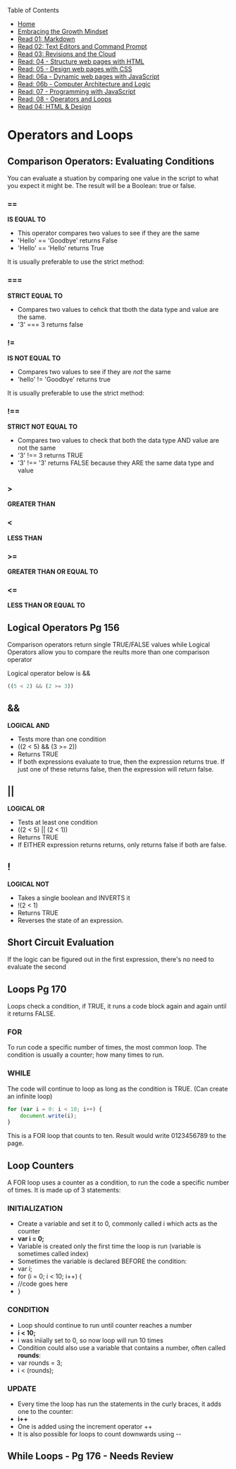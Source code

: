 Table of Contents
* [Home](https://nickmagruder.github.io/reading-notes/)
* [Embracing the Growth Mindset](growth_mindset.md)
* [Read 01: Markdown](markdown.md)
* [Read 02: Text Editors and Command Prompt](text_editors.md)
* [Read 03: Revisions and the Cloud](read_03.md)
* [Read: 04 - Structure web pages with HTML](read_04.md)
* [Read: 05 - Design web pages with CSS](read_05.md)
* [Read: 06a - Dynamic web pages with JavaScript](read_06a.md)
* [Read: 06b - Computer Architecture and Logic](read_06b.md)
* [Read: 07 - Programming with JavaScript](read_07.md)
* [Read: 08 - Operators and Loops](read_08.md)
* [Read 04: HTML & Design](read_04.md)


# Operators and Loops

## Comparison Operators: Evaluating Conditions
You can evaluate a stuation by comparing one value in the script to what you expect it might be. The result will be a Boolean: true or false.

### ==
**IS EQUAL TO**
* This operator compares two values  to see if they are the same
* 'Hello' == 'Goodbye' returns False
* 'Hello' == 'Hello' returns True

It is usually preferable to use the strict method:
### ===
**STRICT EQUAL TO**
* Compares two values to cehck that tboth the data type and value are the same.
* '3' === 3 returns false

### !=
**IS NOT EQUAL TO**
* Compares two values to see if they are *not* the same
* 'hello' != 'Goodbye' returns true

It is usually preferable to use the strict method:
### !==
**STRICT NOT EQUAL TO**
* Compares two values to check that both the data type AND value are not the same
* '3' !== 3 returns TRUE
* '3' !== '3' returns FALSE because they ARE the same data type and value

### >
**GREATER THAN**

### <
**LESS THAN**

### >=
**GREATER THAN OR EQUAL TO**

### <=
**LESS THAN OR EQUAL TO**

## Logical Operators Pg 156
Comparison operators return single TRUE/FALSE values while Logical Operators allow you to compare the reults more than one comparison operator

Logical operator below is &&

```javascript
((5 < 2) && (2 >= 3))
```

## &&
**LOGICAL AND**
* Tests more than one condition
* ((2 < 5) && (3 >= 2))
* Returns TRUE
* If both expressions evaluate to true, then the expression returns true. If just one of these returns false, then the expression will return false.

## ||
**LOGICAL OR**
* Tests at least one condition
* ((2 < 5) || (2 < 1))
* Returns TRUE
* If EITHER expression returns returns, only returns false if both are false.

## !
**LOGICAL NOT**
* Takes a single boolean and INVERTS it
* !(2 < 1)
* Returns TRUE
* Reverses the state of an expression.

## Short Circuit Evaluation
If the logic can be figured out in the first expression, there's no need to evaluate the second

## Loops Pg 170
Loops check a condition, if TRUE, it runs a code block again and again until it returns FALSE.

### FOR
To run code a specific number of times, the most common loop. The condition is usually a counter; how many times to run.

### WHILE
The code will continue to loop as long as the condition is TRUE. (Can create an infinite loop)

```javascript
for (var i = 0: i < 10; i++) {
    document.write(i);
}
```
This is a FOR loop that counts to ten. Result would write 0123456789 to the page.

## Loop Counters
A FOR loop uses a counter as a condition, to run the code a specific number of times. It is made up of 3 statements:

### INITIALIZATION
* Create a variable and set it to 0, commonly called i which acts as the counter
* **var i = 0;**
* Variable is created only the first time the loop is run (variable is sometimes called index)
* Sometimes the variable is declared BEFORE the condition:
* var i;
* for (i = 0; i < 10; i++) {
* //code goes here
* }

### CONDITION
* Loop should continue to run until counter reaches a number
* **i < 10;**
* i was iniially set to 0, so now loop will run 10 times
* Condition could also use a variable that contains a number, often called **rounds**:
* var rounds = 3;
* i < (rounds);

### UPDATE
* Every time the loop has run the statements in the curly braces, it adds one to the counter:
* **i++**
* One is added using the increment operator ++
* It is also possible for loops to count downwards using --

## While Loops - Pg 176 - Needs Review





